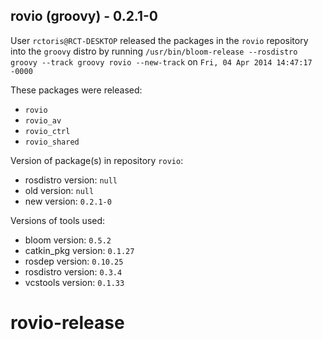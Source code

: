 ## rovio (groovy) - 0.2.1-0

User `rctoris@RCT-DESKTOP` released the packages in the `rovio` repository into the `groovy` distro by running `/usr/bin/bloom-release --rosdistro groovy --track groovy rovio --new-track` on `Fri, 04 Apr 2014 14:47:17 -0000`

These packages were released:
- `rovio`
- `rovio_av`
- `rovio_ctrl`
- `rovio_shared`

Version of package(s) in repository `rovio`:
- rosdistro version: `null`
- old version: `null`
- new version: `0.2.1-0`

Versions of tools used:
- bloom version: `0.5.2`
- catkin_pkg version: `0.1.27`
- rosdep version: `0.10.25`
- rosdistro version: `0.3.4`
- vcstools version: `0.1.33`


rovio-release
=============
